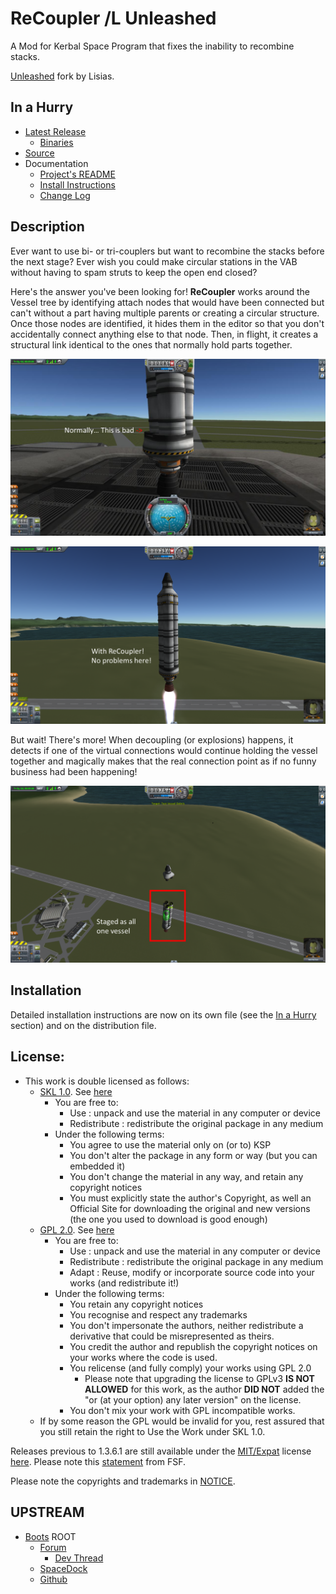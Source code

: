 # ReCoupler /L Unleashed

A Mod for Kerbal Space Program that fixes the inability to recombine stacks.

[Unleashed](https://ksp.lisias.net/add-ons-unleashed/) fork by Lisias.


## In a Hurry

* [Latest Release](https://github.com/net-lisias-kspu/ReCoupler/releases)
	+ [Binaries](https://github.com/net-lisias-kspu/ReCoupler/tree/Archive)
* [Source](https://github.com/net-lisias-kspu/ReCoupler)
* Documentation
	+ [Project's README](https://github.com/net-lisias-kspu/ReCoupler/blob/master/README.md)
	+ [Install Instructions](https://github.com/net-lisias-kspu/ReCoupler/blob/master/INSTALL.md)
	+ [Change Log](./CHANGE_LOG.md)


## Description

Ever want to use bi- or tri-couplers but want to recombine the stacks before the next stage? Ever wish you could make circular stations in the VAB without having to spam struts to keep the open end closed?

Here's the answer you've been looking for! **ReCoupler** works around the Vessel tree by identifying attach nodes that would have been connected but can't without a part having multiple parents or creating a circular structure. Once those nodes are identified, it hides them in the editor so that you don't accidentally connect anything else to that node. Then, in flight, it creates a structural link identical to the ones that normally hold parts together.

![](./Docs/imgs/tI20hwV.jpg)

![](./Docs/imgs/Co9AvxR.png)

But wait! There's more! When decoupling (or explosions) happens, it detects if one of the virtual connections would continue holding the vessel together and magically makes that the real connection point as if no funny business had been happening!

![](./Docs/imgs/XLhkxBo.png)


## Installation

Detailed installation instructions are now on its own file (see the [In a Hurry](#in-a-hurry) section) and on the distribution file.

## License:

* This work is double licensed as follows:
	+ [SKL 1.0](https://ksp.lisias.net/SKL-1_0.txt). See [here](./LICENSE.KSPe.SKL-1_0)
		+ You are free to:
			- Use : unpack and use the material in any computer or device
			- Redistribute : redistribute the original package in any medium
		+ Under the following terms:
			- You agree to use the material only on (or to) KSP
			- You don't alter the package in any form or way (but you can embedded it)
			- You don't change the material in any way, and retain any copyright notices
			- You must explicitly state the author's Copyright, as well an Official Site for downloading the original and new versions (the one you used to download is good enough)
	+ [GPL 2.0](https://www.gnu.org/licenses/gpl-2.0.txt). See [here](./LICENSE.KSPe.GPL-2_0)
		+ You are free to:
			- Use : unpack and use the material in any computer or device
			- Redistribute : redistribute the original package in any medium
			- Adapt : Reuse, modify or incorporate source code into your works (and redistribute it!) 
		+ Under the following terms:
			- You retain any copyright notices
			- You recognise and respect any trademarks
			- You don't impersonate the authors, neither redistribute a derivative that could be misrepresented as theirs.
			- You credit the author and republish the copyright notices on your works where the code is used.
			- You relicense (and fully comply) your works using GPL 2.0
				- Please note that upgrading the license to GPLv3 **IS NOT ALLOWED** for this work, as the author **DID NOT** added the "or (at your option) any later version" on the license.
			- You don't mix your work with GPL incompatible works.
	* If by some reason the GPL would be invalid for you, rest assured that you still retain the right to Use the Work under SKL 1.0. 

Releases previous to 1.3.6.1 are still available under the [MIT/Expat](https://opensource.org/license/mit/) license [here](https://github.com/net-lisias-kspu/ReCoup/tree/Source/MIT). Please note this [statement](https://www.gnu.org/licenses/license-list.en.html#Expat) from FSF.

Please note the copyrights and trademarks in [NOTICE](./NOTICE).


## UPSTREAM

* [Boots](https://forum.kerbalspaceprogram.com/profile/62446-booots/) ROOT
	+ [Forum](https://forum.kerbalspaceprogram.com/topic/158136-*)
		- [Dev Thread](https://forum.kerbalspaceprogram.com/topic/157131-*)
	+ [SpaceDock](https://spacedock.info/mod/1250/ReCoupler)
	+ [Github](https://github.com/DBooots/ReCoupler)
